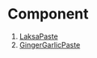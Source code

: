 # Component

1. [LaksaPaste](/Recipes/LaksaPaste.md)
2. [GingerGarlicPaste](/Recipes/GingerGarlicPaste.md)
